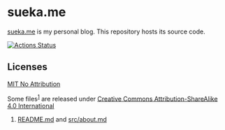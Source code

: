 sueka.me
========

[sueka.me](https://sueka.me) is my personal blog. This repository hosts its source code.

[![Actions Status](https://github.com/sueka/sueka.me/workflows/.github/workflows/main.yml/badge.svg)](https://github.com/sueka/sueka.me/actions?query=workflow%3A.github%2Fworkflows%2Fmain.yml)

## Licenses

[MIT No Attribution](./LICENSE.MIT-0)

Some files<sup>[1](#fn1)</sup> are released under [Creative Commons Attribution-ShareAlike 4.0 International](./LICENSE.CC-BY-SA-4.0)

<ol type="1">
  <li id="fn1"><a href="./README.md">README.md</a> and <a href="./src/about.md">src/about.md</a></li>
</ol>
